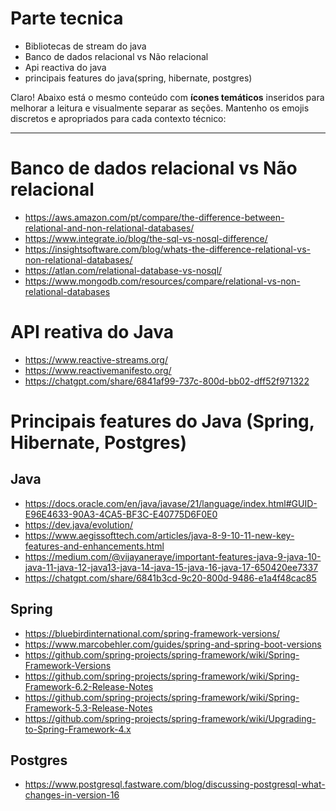 # Parte tecnica

- Bibliotecas de stream do java
- Banco de dados relacional vs Não relacional
- Api reactiva do java
- principais features do java(spring, hibernate, postgres)


Claro! Abaixo está o mesmo conteúdo com **ícones temáticos** inseridos para melhorar a leitura e visualmente separar as seções. Mantenho os emojis discretos e apropriados para cada contexto técnico:

---
# Banco de dados relacional vs Não relacional

- https://aws.amazon.com/pt/compare/the-difference-between-relational-and-non-relational-databases/
- https://www.integrate.io/blog/the-sql-vs-nosql-difference/
- https://insightsoftware.com/blog/whats-the-difference-relational-vs-non-relational-databases/
- https://atlan.com/relational-database-vs-nosql/
- https://www.mongodb.com/resources/compare/relational-vs-non-relational-databases



# API reativa do Java

- https://www.reactive-streams.org/
- https://www.reactivemanifesto.org/
- https://chatgpt.com/share/6841af99-737c-800d-bb02-dff52f971322


# Principais features do Java (Spring, Hibernate, Postgres)


## Java
- https://docs.oracle.com/en/java/javase/21/language/index.html#GUID-E96E4633-90A3-4CA5-BF3C-E40775D6F0E0
- https://dev.java/evolution/
- https://www.aegissofttech.com/articles/java-8-9-10-11-new-key-features-and-enhancements.html
- https://medium.com/@vijayaneraye/important-features-java-9-java-10-java-11-java-12-java13-java-14-java-15-java-16-java-17-650420ee7337
- https://chatgpt.com/share/6841b3cd-9c20-800d-9486-e1a4f48cac85


## Spring

- https://bluebirdinternational.com/spring-framework-versions/
- https://www.marcobehler.com/guides/spring-and-spring-boot-versions
- https://github.com/spring-projects/spring-framework/wiki/Spring-Framework-Versions
- https://github.com/spring-projects/spring-framework/wiki/Spring-Framework-6.2-Release-Notes
- https://github.com/spring-projects/spring-framework/wiki/Spring-Framework-5.3-Release-Notes
- https://github.com/spring-projects/spring-framework/wiki/Upgrading-to-Spring-Framework-4.x

## Postgres

- https://www.postgresql.fastware.com/blog/discussing-postgresql-what-changes-in-version-16
